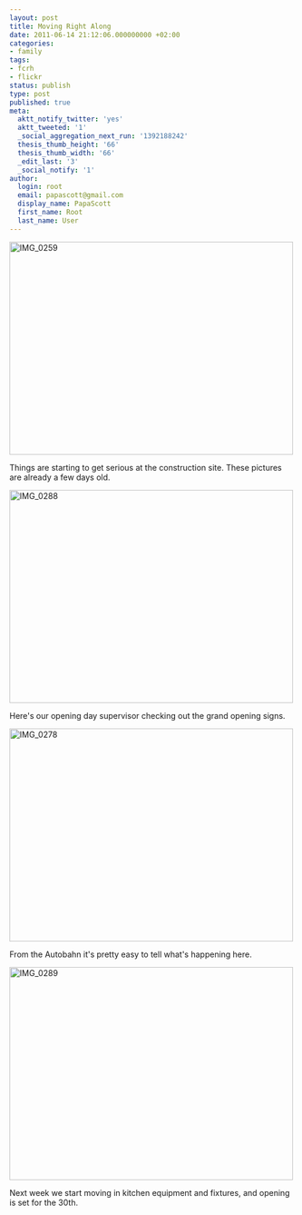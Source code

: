 ```yaml
---
layout: post
title: Moving Right Along
date: 2011-06-14 21:12:06.000000000 +02:00
categories:
- family
tags:
- fcrh
- flickr
status: publish
type: post
published: true
meta:
  aktt_notify_twitter: 'yes'
  aktt_tweeted: '1'
  _social_aggregation_next_run: '1392188242'
  thesis_thumb_height: '66'
  thesis_thumb_width: '66'
  _edit_last: '3'
  _social_notify: '1'
author:
  login: root
  email: papascott@gmail.com
  display_name: PapaScott
  first_name: Root
  last_name: User
---
```

<p><a href="http://www.flickr.com/photos/51035717986@N01/5833248800" title="View 'IMG_0259' on Flickr.com"><img border="0" alt="IMG_0259" width="500" src="3.static.flickr.com/2525/5833248800_5ce0b6173b.jpg" height="375" /></a></p>
<p>Things are starting to get serious at the construction site. These pictures are already a few days old.</p>
<p><a href="http://www.flickr.com/photos/51035717986@N01/5833276160" title="View 'IMG_0288' on Flickr.com"><img border="0" alt="IMG_0288" width="500" src="3.static.flickr.com/2451/5833276160_a3ff907d41.jpg" height="375" /></a></p>
<p>Here's our opening day supervisor checking out the grand opening signs.</p>
<p><a href="http://www.flickr.com/photos/51035717986@N01/5833268262" title="View 'IMG_0278' on Flickr.com"><img border="0" alt="IMG_0278" width="500" src="6.static.flickr.com/5182/5833268262_edc5039d2a.jpg" height="375" /></a></p>
<p>From the Autobahn it's pretty easy to tell what's happening here.</p>
<p><a href="http://www.flickr.com/photos/51035717986@N01/5832728001" title="View 'IMG_0289' on Flickr.com"><img border="0" alt="IMG_0289" width="500" src="4.static.flickr.com/3199/5832728001_aa13c64e05.jpg" height="375" /></a></p>
<p>Next week we start moving in kitchen equipment and fixtures, and opening is set for the 30th.</p>
